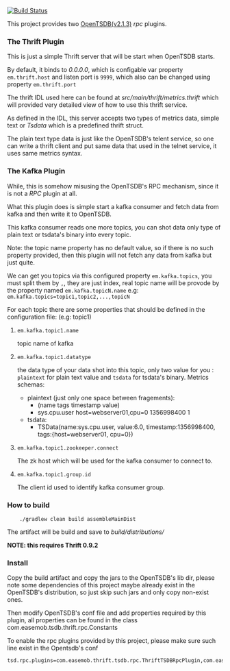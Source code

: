 [![Build Status](https://travis-ci.org/easemob/opentsdb-plugins.svg?branch=master)](https://travis-ci.org/easemob/opentsdb-plugins)

This project provides two [OpenTSDB(v2.1.3)](http://opentsdb.net) *rpc* plugins.

### The Thrift Plugin

This is just a simple Thrift server that will be start when OpenTSDB starts.

By default, it binds to _0.0.0.0_, which is configable var property `em.thrift.host` and listen port is `9999`,
 which also can be changed using property `em.thrift.port`

The thrift IDL used here can be found at _src/main/thrift/metrics.thrift_ which will
 provided very detailed view of how to use this thrift service.

As defined in the IDL, this server accepts two types of metrics data, simple text or *Tsdata* which is a predefined
thrift struct.

The plain text type data is just like the OpenTSDB's telent service, so one can write a thrift client and put same data
that used in the telnet service, it uses same metrics syntax.


### The Kafka Plugin

While, this is somehow misusing the OpenTSDB's RPC mechanism, since it is not a *RPC* plugin at all.

What this plugin does is simple start a kafka consumer and fetch data from kafka and then write it to OpenTSDB.

This kafka consumer reads one more topics, you can shot data only type of plain text or tsdata's binary into every topic.

Note: the topic name property has no default value, so if there is no such property provided, then this plugin will not fetch
any data from kafka but just quite.

We can get you topics via this configured property `em.kafka.topics`, you must split them by `,`, they are just index,
real topic name will be provode by the property named `em.kafka.topicN.name`
e.g: `em.kafka.topics=topic1,topic2,...,topicN`

For each topic there are some properties that should be defined in the configuration file:
(e.g: topic1)

1. `em.kafka.topic1.name`

   topic name of kafka

2. `em.kafka.topic1.datatype`

   the data type of your data shot into this topic, only two value for you : `plaintext` for plain text value and `tsdata`
   for tsdata's binary.
   Metrics schemas:
     - plaintext (just only one space between fragements):
       * (name        tags                   timestamp  value)
       * sys.cpu.user host=webserver01,cpu=0 1356998400 1
     - tsdata:
       * TSData(name:sys.cpu.user, value:6.0, timestamp:1356998400, tags:{host=webserver01, cpu=0})

3. `em.kafka.topic1.zookeeper.connect`

    The zk host which will be used for the kafka consumer to connect to.

4. `em.kafka.topic1.group.id`

    The client id used to identify kafka consumer group.

### How to build

        ./gradlew clean build assembleMainDist

The artifact will be build and save to *build/distributions/*

**NOTE: this requires Thrift 0.9.2**

### Install

Copy the build artifact and copy the jars to the OpenTSDB's lib dir, please note some dependencies of this project maybe already
exist in the OpenTSDB's distribution, so just skip such jars and only copy non-exist ones.

Then modify OpenTSDB's conf file and add properties required by this plugin,
all properties can be found in the class com.easemob.tsdb.thrift.rpc.Constants

To enable the rpc plugins provided by this project, please make sure such line exist in the Opentsdb's conf

    tsd.rpc.plugins=com.easemob.thrift.tsdb.rpc.ThriftTSDBRpcPlugin,com.easemob.tsdb.kafka.plugin.KafkaConsumerRPCPlugin
